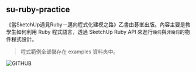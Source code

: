 ## su-ruby-practice

《當SketchUp遇見Ruby－邁向程式化建模之路》乙書由碁峯出版。內容主要是教學生如何利用 Ruby 程式語言，透過 SketchUp Ruby API 來進行`幾何`與`非幾何`的物件程式設計。

>程式範例全部儲存在 examples 資料夾中。

![GITHUB](http://sketchupruby.tohot.net/wp-content/uploads/2015/07/AEC009100.jpg "本書封面")



